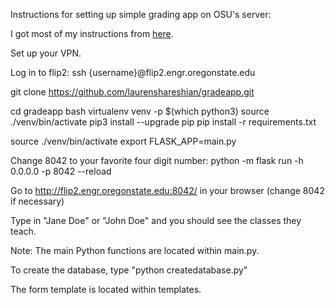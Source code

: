 Instructions for setting up simple grading app on OSU's server:

I got most of my instructions from [here](https://github.com/knightsamar/CS340_starter_flask_app).


Set up your VPN.

Log in to flip2:
ssh {username}@flip2.engr.oregonstate.edu

git clone https://github.com/laurenshareshian/gradeapp.git

cd gradeapp
bash
virtualenv venv -p $(which python3) 
source ./venv/bin/activate
pip3 install --upgrade pip
pip install -r requirements.txt


source ./venv/bin/activate
export FLASK_APP=main.py

Change 8042 to your favorite four digit number:
python -m flask run -h 0.0.0.0 -p 8042 --reload

Go to http://flip2.engr.oregonstate.edu:8042/ in your browser (change 8042 if necessary)

Type in "Jane Doe" or "John Doe" and you should see the classes they teach.

Note: The main Python functions are located within main.py.

To create the database, type "python createdatabase.py"

The form template is located within templates.